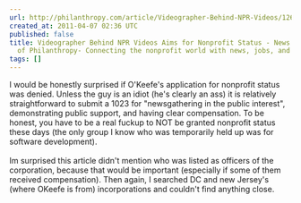 ```yaml
---
url: http://philanthropy.com/article/Videographer-Behind-NPR-Videos/126745/
created_at: 2011-04-07 02:36 UTC
published: false
title: Videographer Behind NPR Videos Aims for Nonprofit Status - News - The Chronicle
  of Philanthropy- Connecting the nonprofit world with news, jobs, and ideas
tags: []
---
```


I would be honestly surprised if O'Keefe's application for nonprofit status was denied. Unless the guy is an idiot (he's clearly an ass) it is relatively straightforward to submit a 1023 for "newsgathering in the public interest", demonstrating public support, and having clear compensation. To be honest, you have to be a real fuckup to NOT be granted nonprofit status these days (the only group I know who was temporarily held up was for software development). <br><br>Im surprised this article didn't mention who was listed as officers of the corporation, because that would be important (especially if some of them received compensation). Then again, I searched DC and new Jersey's (where OKeefe is from) incorporations and couldn't find anything close.
